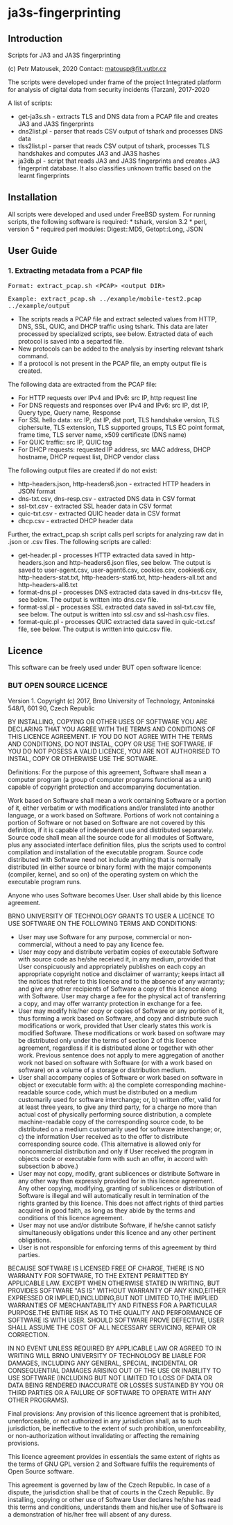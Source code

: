 # ja3s-fingerprinting


<h2>Introduction</h2>
Scripts for JA3 and JA3S fingerprinting

(c) Petr Matousek, 2020
Contact: matousp@fit.vutbr.cz

The scripts were developed under frame of the project Integrated platform for analysis of digital data from security incidents (Tarzan), 2017-2020

A list of scripts:
  - get-ja3s.sh - extracts TLS and DNS data from a PCAP file and creates JA3 and JA3S fingerprints
  - dns2list.pl - parser that reads CSV output of tshark and processes DNS data
  - tlss2list.pl - parser that reads CSV output of tshark, processes TLS handshakes and computes JA3 and JA3S hashes
  - ja3db.pl - script that reads JA3 and JA3S fingerprints and creates JA3 fingerprint database. It also classifies unknown traffic based on the learnt fingerprints

<h2>Installation</h2>
All scripts were developed and used under FreeBSD system. For running scripts, the following software is required:
* tshark, version 3.2
* perl, version 5
* required perl modules: Digest::MD5, Getopt::Long, JSON

<h2>User Guide</h2>
<h3>1. Extracting metadata from a PCAP file</h3>

 <tt>Format: extract_pcap.sh \<PCAP\> \<output DIR\></tt>
  
 <tt>Example: extract_pcap.sh ../example/mobile-test2.pcap ../example/output</tt>
  
 - The scripts reads a PCAP file and extract selected values from HTTP, DNS, SSL, QUIC, and DHCP traffic using tshark. This data are later processed by specialized scripts, see below. Extracted data of each protocol is saved into a separted file. 
 - New protocols can be added to the analysis by inserting relevant tshark command. 
 - If a protocol is not present in the PCAP file, an empty output file is created.
 
 The following data are extracted from the PCAP file:
  * For HTTP requests over IPv4 and IPv6: src IP, http request line
  * For DNS requests and responses over IPv4 and IPv6: src IP, dst IP, Query type, Query name, Response
  * For SSL hello data: src IP, dst IP, dst port, TLS handshake version, TLS ciphersuite, TLS extension, TLS supported groups, TLS EC point format, frame time, TLS server name, x509 certificate (DNS name)
  * For QUIC traffic: src IP, QUIC tag
  * For DHCP requests: requested IP address, src MAC address, DHCP hostname, DHCP request list, DHCP vendor class
  
The following output files are created if do not exist:
  * http-headers.json, http-headers6.json - extracted HTTP headers in JSON format
  * dns-txt.csv, dns-resp.csv - extracted DNS data in CSV format
  * ssl-txt.csv - extracted SSL header data in CSV format
  * quic-txt.csv - extracted QUIC header data in CSV format
  * dhcp.csv - extracted DHCP header data
  
Further, the extract_pcap.sh script calls perl scripts for analyzing raw dat in .json or .csv files. The following scripts are called:
  * get-header.pl - processes HTTP extracted data saved in http-headers.json and http-headers6.json files, see below. The output is saved to user-agent.csv, user-agent6.csv, cookies.csv, cookies6.csv, http-headers-stat.txt, http-headers-stat6.txt, http-headers-all.txt and http-headers-all6.txt
  * format-dns.pl - processes DNS extracted data saved in dns-txt.csv file, see below. The output is written into dns.csv file.
  * format-ssl.pl - processes SSL extracted data saved in ssl-txt.csv file, see below. The output is written into ssl.csv and ssl-hash.csv files. 
  * format-quic.pl - processes QUIC extracted data saved in quic-txt.csf file, see below. The output is written into quic.csv file. 

<h2>Licence</h2>
This software can be freely used under BUT open software licence:
<h3>BUT OPEN SOURCE LICENCE</h3>
Version 1.
Copyright (c) 2017, Brno University of Technology, Antonínská 548/1, 601 90, Czech Republic

BY INSTALLING, COPYING OR OTHER USES OF SOFTWARE YOU ARE DECLARING THAT YOU AGREE WITH THE TERMS AND CONDITIONS OF THIS LICENCE AGREEMENT. IF YOU DO NOT AGREE WITH THE TERMS AND CONDITIONS, DO NOT INSTAL, COPY OR USE THE SOFTWARE.
IF YOU DO NOT POSESS A VALID LICENCE, YOU ARE NOT AUTHORISED TO INSTAL, COPY OR OTHERWISE USE THE SOTWARE.

Definitions:
For the purpose of this agreement, Software shall mean a computer program (a group of computer programs functional as a unit) capable of copyright protection and accompanying documentation.

Work based on Software shall mean a work containing Software or a portion of it, either verbatim or with modifications and/or translated into another language, or a work based on Software. Portions of work not containing a portion of Software or not based on Software are not covered by this definition, if it is capable of independent use and distributed separately.
Source code shall mean all the source code for all modules of Software, plus any associated interface definition files, plus the scripts used to control compilation and installation of the executable program. Source code distributed with Software need not include anything that is normally distributed (in either source or binary form) with the major components (compiler, kernel, and so on) of the operating system on which the executable program runs.

Anyone who uses Software becomes User. User shall abide by this licence agreement.

BRNO UNIVERSITY OF TECHNOLOGY GRANTS TO USER A LICENCE TO USE SOFTWARE ON THE FOLLOWING TERMS AND CONDITIONS:
* User may use Software for any purpose, commercial or non-commercial, without a need to pay any licence fee.
* User may copy and distribute verbatim copies of executable Software with source code as he/she received it, in any medium, provided that User conspicuously and appropriately publishes on each copy an appropriate copyright notice and disclaimer of warranty; keeps intact all the notices that refer to this licence and to the absence of any warranty; and give any other recipients of Software a copy of this licence along with Software. User may charge a fee for the physical act of transferring a copy, and may offer warranty protection in exchange for a fee.
* User may modify his/her copy or copies of Software or any portion of it, thus forming a work based on Software, and copy and distribute such modifications or work, provided that User clearly states this work is modified Software. These modifications or work based on software may be distributed only under the terms of section 2 of this licence agreement, regardless if it is distributed alone or together with other work. Previous sentence does not apply to mere aggregation of another work not based on software with Software (or with a work based on software) on a volume of a storage or distribution medium.
* User shall accompany copies of Software or work based on software in object or executable form with:
a) the complete corresponding machine-readable source code, which must be distributed on a medium customarily used for software interchange; or,
b) written offer, valid for at least three years, to give any third party, for a charge no more than actual cost of physically performing source distribution, a complete machine-readable copy of the corresponding source code, to be distributed on a medium customarily used for software interchange; or,
c) the information User received as to the offer to distribute corresponding source code. (This alternative is allowed only for noncommercial distribution and only if User received the program in objects code or executable form with such an offer, in accord with subsection b above.)
* User may not copy, modify, grant sublicences or distribute Software in any other way than expressly provided for in this licence agreement. Any other copying, modifying, granting of sublicences or distribution of Software is illegal and will automatically result in termination of the rights granted by this licence. This does not affect rights of third parties acquired in good faith, as long as they abide by the terms and conditions of this licence agreement.
* User may not use and/or distribute Software, if he/she cannot satisfy simultaneously obligations under this licence and any other pertinent obligations.
* User is not responsible for enforcing terms of this agreement by third parties.

BECAUSE SOFTWARE IS LICENSED FREE OF CHARGE, THERE IS NO WARRANTY FOR SOFTWARE, TO THE EXTENT PERMITTED BY APPLICABLE LAW. EXCEPT WHEN OTHERWISE STATED IN WRITING, BUT PROVIDES SOFTWARE "AS IS" WITHOUT WARRANTY OF ANY KIND,EITHER EXPRESSED OR IMPLIED,INCLUDING,BUT NOT LIMITED TO,THE IMPLIED WARRANTIES OF MERCHANTABILITY AND FITNESS FOR A PARTICULAR PURPOSE.THE ENTIRE RISK AS TO THE QUALITY AND PERFORMANCE OF SOFTWARE IS WITH USER. SHOULD SOFTWARE PROVE DEFECTIVE, USER SHALL ASSUME THE COST OF ALL NECESSARY SERVICING, REPAIR OR CORRECTION.

IN NO EVENT UNLESS REQUIRED BY APPLICABLE LAW OR AGREED TO IN WRITING WILL BRNO UNIVERSITY OF TECHNOLOGY BE LIABLE FOR DAMAGES, INCLUDING ANY GENERAL, SPECIAL, INCIDENTAL OR CONSEQUENTIAL DAMAGES ARISING OUT OF THE USE OR INABILITY TO USE SOFTWARE (INCLUDING BUT NOT LIMITED TO LOSS OF DATA OR DATA BEING RENDERED INACCURATE OR LOSSES SUSTAINED BY YOU OR THIRD PARTIES OR A FAILURE OF SOFTWARE TO OPERATE WITH ANY OTHER PROGRAMS).

Final provisions:
Any provision of this licence agreement that is prohibited, unenforceable, or not authorized in any jurisdiction shall, as to such jurisdiction, be ineffective to the extent of such prohibition, unenforceability, or non-authorization without invalidating or affecting the remaining provisions.

This licence agreement provides in essentials the same extent of rights as the terms of GNU GPL version 2 and Software fulfils the requirements of Open Source software.

This agreement is governed by law of the Czech Republic. In case of a dispute, the jurisdiction shall be that of courts in the Czech Republic.
By installing, copying or other use of Software User declares he/she has read this terms and conditions, understands them and his/her use of Software is a demonstration of his/her free will absent of any duress.
